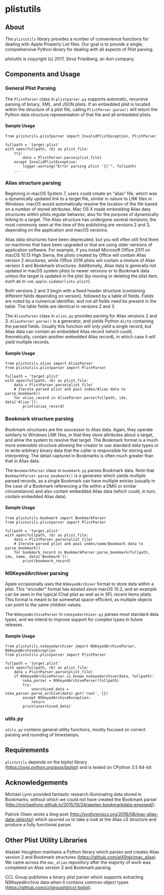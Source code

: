 # plistutils

## About

The `plistutils` library provides a number of convenience functions for dealing with Apple Property List files.
Our goal is to provide a single, comprehensive Python library for dealing with all aspects of Plist parsing.

plistutils is copyright (c) 2017, Stroz Friedberg, an Aon company.

## Components and Usage

### General Plist Parsing

The `PlistParser` class in `plistparser.py` supports automatic, recursive parsing of binary, XML, and JSON plists.
If an embedded plist is located within the structure of a plist file, calling `PlistParser.parse()` will return
the Python data structure representation of that file and all embedded plists.

#### Sample Usage
```
from plistutils.plistparser import InvalidPlistException, PlistParser

fullpath = 'target.plist'
with open(fullpath, rb) as plist_file:
    try:
        data = PlistParser.parse(plist_file)
    except InvalidPlistException:
        logger.warning("Error parsing plist '{}'", fullpath)
    ...
```

### Alias structure parsing

Beginning in macOS System 7, users could create an "alias" file, which was a dynamically updated link to a
target file, similar in nature to LNK files in Windows. macOS would automatically resolve the location of
the file based on a number of stored attributes. Mac OS X made embedding Alias data structures within plists
regular behavior, also for the purpose of dynamically linking to a target. The Alias structure has undergone
several revisions; the most commonly seen at the time of this publishing are versions 2 and 3, depending on
the application and macOS versions.

Alias data structures have been deprecated, but you will often still find them on machines that have been
upgraded or that are using older versions of application software. For example, if you install Microsoft
Office 2011 on macOS 10.13 High Sierra, the plists created by Office will contain Alias version 2 structures,
while Office 2016 plists will contain a mixture of Alias version 3 and Bookmark structures. Additionally,
Alias data is generally not updated in macOS system plists to newer versions or to Bookmark data unless
the target is updated in the plist (by moving or deleting the plist item, such as in
`com.apple.sidebarlists.plist`).

Both versions 2 and 3 begin with a fixed header structure (containing different fields depending on version),
followed by a table of fields. Fields are noted by a numerical identifier, and not all fields need be
present in the table. The table fields are identical in versions 2 and 3.

The `AliasParser` class in `alias.py` provides parsing for Alias versions 2 and 3. `AliasParser.parse()` is
a generator, and yields Python `dict`s containing the parsed fields. Usually this function will only yield
a single record, but Alias data can contain an embedded Alias record (which could, theoretically, contain
another embedded Alias record), in which case it will yield multiple records.

#### Sample Usage
```
from plistutils.alias import AliasParser
from plistutils.plistparser import PlistParser

fullpath = 'target.plist'
with open(fullpath, rb) as plist_file:
    data = PlistParser.parse(plist_file)
    # Iterate parsed plist and pass index/Alias data to parse_bookmark()
    for alias_record in AliasParser.parse(fullpath, idx, data['Alias']):
        print(alias_record)
```

### Bookmark structure parsing

Bookmark structures are the successor to Alias data. Again, they operate similarly to Windows LNK files, in that
they store attributes about a target, and allow the system to resolve that target. The Bookmark format is a much
more extensible structure allowing the creator to use standard data types or to write arbitrary binary data that
the caller is responsible for storing and interpreting. The detail captured in Bookmarks is often much greater
than that in Alias data.

The `BookmarkParser` class in `bookmark.py` parses Bookmark data. Note that `BookmarkParser.parse_bookmark()` is
a generator which yields multiple parsed records, as a single Bookmark can have multiple entries (usually in the
case of a Bookmark referencing a file within a DMG or similar circumstance) and also contain embedded Alias
data (which could, in turn, contain embedded Alias data).

#### Sample Usage
```
from plistutils.bookmark import BookmarkParser
from plistutils.plistparser import PlistParser

fullpath = 'target.plist'
with open(fullpath, rb) as plist_file:
    data = PlistParser.parse(plist_file)
    # Iterate parsed plist and pass index/name/Bookmark data to parse_bookmark()
    for bookmark_record in BookmarkParser.parse_bookmark(fullpath, idx, name, data['Bookmark']):
        print(bookmark_record)
```

### NSKeyedArchiver parsing

Apple occasionally uses the `NSKeyedArchiver` format to store data within a plist. This "encoder" format has existed
since macOS 10.2, and an example can be seen in the typical iChat plist as well as in SFL recent items plists. This
format is meant to be somewhat space-efficient, as multiple objects can point to the same children values.

The `NSKeyedArchiveParser` in `nskeyedarchiver.py` parses most standard data types, and we intend to improve support
for complex types in future releases.

#### Sample Usage
```
from plistutils.nskeyedarchiver import NSKeyedArchiveParser, NSKeyedArchiveException
from plistutils.plistparser import PlistParser

fullpath = 'target.plist'
with open(fullpath, rb) as plist_file:
    data = PlistParser.parse(plist_file)
    if NSKeyedArchiveParser.is_known_nskeyedarchive(data, fullpath):
        nska_parser = NSKeyedArchiveParser(fullpath)
        try:
            unarchived_data = nska_parser.parse_archive(data).get('root', {})
        except NSKeyedArchiveException:
            return
        print(unarchived_data)
```

### utils.py

`utils.py` contains general utility functions, mostly focused on correct parsing and rounding of timestamps.

## Requirements

`plistutils` depends on the biplist library (https://pypi.python.org/pypi/biplist) and is tested on CPython 3.5 64-bit.

## Acknowledgements

Michael Lynn provided fantastic research illuminating data stored in Bookmarks, without which we could not have
created the Bookmark parser (http://michaellynn.github.io/2015/10/24/apples-bookmarkdata-exposed/).

Patrick Olsen wrote a blog post (http://sysforensics.org/2016/08/mac-alias-data-objects/) which spurred us to take a
look at the Alias v3 structure and produce a fully functional parser.

## Other Plist Utility Libraries

Alastair Houghton maintains a Python library which parses and creates Alias version 2 and Bookmark structures
(https://github.com/al45tair/mac_alias). We came across the `mac_alias` repository after the majority of work was
completed on Alias version 3 and Bookmark parsing.

CCL Group publishes a binary plist parser which supports extracting NSKeyedArchive data when it contains common object
types (https://github.com/cclgroupltd/ccl-bplist).
